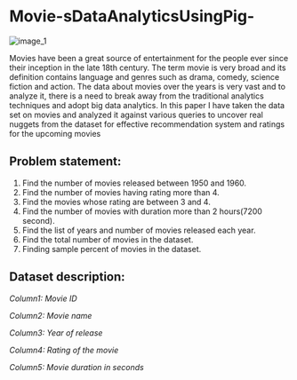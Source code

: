 # Movie-sDataAnalyticsUsingPig-

![image_1](https://cdn.theatlantic.com/assets/media/img/sponsored/2015/03/hollywood/resp-feature.png)

Movies have been a great source of entertainment for the people ever since their inception in the late 18th century. The term movie is very broad and its definition contains language and genres such as drama, comedy, science fiction and action. The data about movies over the years is very vast and to analyze it, there is a need to break away from the traditional analytics techniques and adopt big data analytics. In this paper I have taken the data set on movies and analyzed it against various queries to uncover real nuggets from the dataset for effective recommendation system and ratings for the upcoming movies

## Problem statement: 

 
1. Find the number of movies released between 1950 and 1960.  
1. Find the number of movies having rating more than 4.  
1. Find the movies whose rating are between 3 and 4.  
1. Find the number of movies with duration more than 2 hours(7200 second).  
1. Find the list of years and number of movies released each year.  
1. Find the total number of movies in the dataset.  
1. Finding sample percent of movies in the dataset.

## Dataset description: 
 
*Column1: Movie ID* 
 
*Column2: Movie name*
 
*Column3: Year of release*
 
*Column4: Rating of the movie*
 
*Column5: Movie duration in seconds*

